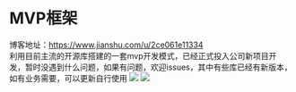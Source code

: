 # MVP框架
博客地址：https://www.jianshu.com/u/2ce061e11334                       
利用目前主流的开源库搭建的一套mvp开发模式，已经正式投入公司新项目开发，暂时没遇到什么问题，如果有问题，欢迎issues，其中有些库已经有新版本，如有业务需要，可以更新自行使用
![](https://github.com/tenney-tang/TestMVP/tree/master/picture/p4.png)
![](https://github.com/tenney-tang/TestMVP/tree/master/picture/p5.png)

